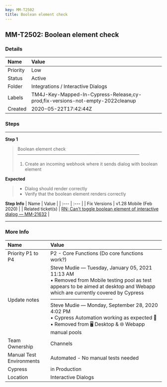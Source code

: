```yaml
---
key: MM-T2502
title: Boolean element check
---
```


## MM-T2502: Boolean element check

### Details

| Name     | Value                                                                         |
| :------- | :---------------------------------------------------------------------------- |
| Priority | Low                                                                           |
| Status   | Active                                                                        |
| Folder   | Integrations / Interactive Dialogs                                            |
| Labels   | TM4J-Key-Mapped-In-Cypress-Release,cy-prod,fix-versions-not-empty-2022cleanup |
| Created  | 2020-05-22T17:42:44Z                                                          |

### Steps

<hr/>

**Step 1**

> <article>Boolean element check<br>————————————————————————————<ol><li>Create an incoming webhook where it sends dialog with boolean element</li></ol></article>

**Expected**

> <article><ul><li>Dialog should render correctly</li><li>Verify that the boolean element renders correctly</li></ul></article>

**Step Info**
| Name | Value |
| :--- | :--- |
| Fix Versions | v1.28 Mobile (Feb 2020) |
| Related ticket(s) | <a href="https://mattermost.atlassian.net/browse/MM-21632">RN: Can't toggle boolean element of interactive dialog — MM-21632</a> |

<hr/>

### More Info

| Name                     | Value                                                                                                                                                                                                                                                                                                                                                                   |
| :----------------------- | :---------------------------------------------------------------------------------------------------------------------------------------------------------------------------------------------------------------------------------------------------------------------------------------------------------------------------------------------------------------------- |
| Priority P1 to P4        | P2 - Core Functions (Do core functions work?)                                                                                                                                                                                                                                                                                                                           |
| Update notes             | Steve Mudie — Tuesday, January 05, 2021 11:13 AM<br>• Removed from Mobile testing pool as test appears to be aimed at desktop and Webapp which are currently covered by Cypress<br>–––––––––––––––––––––––––<br>Steve Mudie — Monday, September 28, 2020 4:02 PM<br>• Cypress Automation working as expected 🎉<br>• Removed from 🖥️ Desktop &amp; 🌐 Webapp manual pools |
| Team Ownership           | Channels                                                                                                                                                                                                                                                                                                                                                                |
| Manual Test Environments | Automated - No manual tests needed                                                                                                                                                                                                                                                                                                                                      |
| Cypress                  | in Production                                                                                                                                                                                                                                                                                                                                                           |
| Location                 | Interactive Dialogs                                                                                                                                                                                                                                                                                                                                                     |
